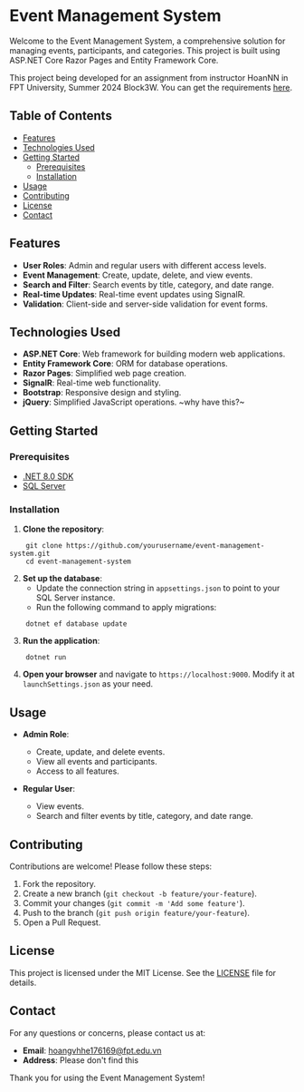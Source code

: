 # Event Management System

Welcome to the Event Management System, a comprehensive solution for managing events, participants, and categories. This project is built using ASP.NET Core Razor Pages and Entity Framework Core.

This project being developed for an assignment from instructor HoanNN in FPT University, Summer 2024 Block3W. You can get the requirements [here](https://github.com/user-attachments/files/16648119/Assignment_03_Hoan.docx).

## Table of Contents

- [Features](#features)
- [Technologies Used](#technologies-used)
- [Getting Started](#getting-started)
  - [Prerequisites](#prerequisites)
  - [Installation](#installation)
- [Usage](#usage)
- [Contributing](#contributing)
- [License](#license)
- [Contact](#contact)

## Features

- **User Roles**: Admin and regular users with different access levels.
- **Event Management**: Create, update, delete, and view events.
- **Search and Filter**: Search events by title, category, and date range.
- **Real-time Updates**: Real-time event updates using SignalR.
- **Validation**: Client-side and server-side validation for event forms.

## Technologies Used

- **ASP.NET Core**: Web framework for building modern web applications.
- **Entity Framework Core**: ORM for database operations.
- **Razor Pages**: Simplified web page creation.
- **SignalR**: Real-time web functionality.
- **Bootstrap**: Responsive design and styling.
- **jQuery**: Simplified JavaScript operations. ~why have this?~

## Getting Started

### Prerequisites

- [.NET 8.0 SDK](https://dotnet.microsoft.com/download/dotnet/8.0)
- [SQL Server](https://www.microsoft.com/en-us/sql-server/sql-server-downloads)

### Installation

1. **Clone the repository**:
```
    git clone https://github.com/yourusername/event-management-system.git
    cd event-management-system
```

2. **Set up the database**:
    - Update the connection string in `appsettings.json` to point to your SQL Server instance.
    - Run the following command to apply migrations:
```
    dotnet ef database update
```

3. **Run the application**:
```
    dotnet run
```


4. **Open your browser** and navigate to `https://localhost:9000`. Modify it at `launchSettings.json` as your need.

## Usage

- **Admin Role**:
  - Create, update, and delete events.
  - View all events and participants.
  - Access to all features.

- **Regular User**:
  - View events.
  - Search and filter events by title, category, and date range.

## Contributing

Contributions are welcome! Please follow these steps:

1. Fork the repository.
2. Create a new branch (`git checkout -b feature/your-feature`).
3. Commit your changes (`git commit -m 'Add some feature'`).
4. Push to the branch (`git push origin feature/your-feature`).
5. Open a Pull Request.

## License

This project is licensed under the MIT License. See the [LICENSE](LICENSE.md) file for details.

## Contact

For any questions or concerns, please contact us at:

- **Email**: hoangvhhe176169@fpt.edu.vn
- **Address**: Please don't find this

Thank you for using the Event Management System!
